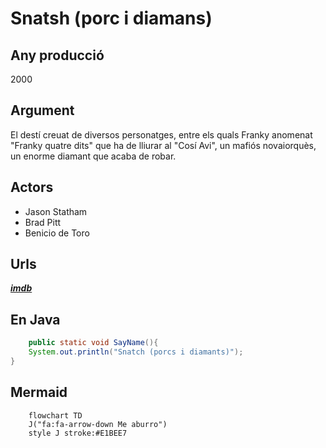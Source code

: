 # Snatsh (porc i diamans)

## Any producció

2000

## Argument

El destí creuat de diversos personatges, entre els quals Franky anomenat "Franky quatre dits" que ha de lliurar al "Cosí Avi", un mafiós novaiorquès, un enorme diamant que acaba de robar.

## Actors

- Jason Statham
- Brad Pitt
- Benicio de Toro

## Urls

_**[imdb](https://www.imdb.com/title/tt0208092/)**_

## En Java

```java
    public static void SayName(){
    System.out.println("Snatch (porcs i diamants)");
}
```

## Mermaid

```mermaid
    flowchart TD
    J("fa:fa-arrow-down Me aburro")
    style J stroke:#E1BEE7
```

